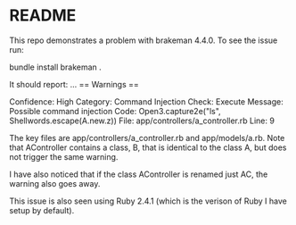 # README

This repo demonstrates a problem with brakeman 4.4.0.  To see the issue
run:

  bundle install
  brakeman .

It should report:
  ...
  == Warnings ==
  
  Confidence: High
  Category: Command Injection
  Check: Execute
  Message: Possible command injection
  Code: Open3.capture2e("ls", Shellwords.escape(A.new.z))
  File: app/controllers/a_controller.rb
  Line: 9

The key files are app/controllers/a_controller.rb and app/models/a.rb.
Note that AController contains a class, B, that is identical to the
class A, but does not trigger the same warning.

I have also noticed that if the class AController is renamed just AC,
the warning also goes away.

This issue is also seen using Ruby 2.4.1 (which is the verison of Ruby
I have setup by default).
